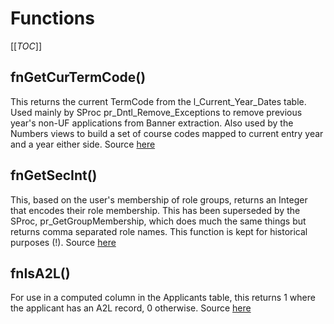 # Functions

[[_TOC_]]

## fnGetCurTermCode()

This returns the current TermCode from the l_Current_Year_Dates table. Used mainly by
SProc pr_Dntl_Remove_Exceptions to remove previous year's non-UF applications from
Banner extraction. Also used by the Numbers views to build a set of course codes 
mapped to current entry year and a year either side. Source [here](https://universityofleeds.visualstudio.com/FAD/FAD%20Team/_git/FAD-SSDT?path=%2FFAD%2Fdbo%2FFunctions%2FfnGetCurTermCode.sql&version=GBmaster)

## fnGetSecInt()

This, based on the user's membership of role groups, returns an Integer that encodes their
role membership. This has been superseded by the SProc, pr_GetGroupMembership, which
does much the same things but returns comma separated role names. This function is kept
for historical purposes (!). Source [here](https://universityofleeds.visualstudio.com/FAD/FAD%20Team/_git/FAD-SSDT?path=%2FFAD%2Fdbo%2FFunctions%2FfnGetSecInt.sql&version=GBmaster)

## fnIsA2L()

For use in a computed column in the Applicants table, this returns 1 where the applicant has an A2L record, 0 otherwise. Source [here](https://universityofleeds.visualstudio.com/FAD/FAD%20Team/_git/FAD-SSDT?path=%2FFAD%2Fdbo%2FFunctions%2FfnIsA2L.sql&version=GBmaster)